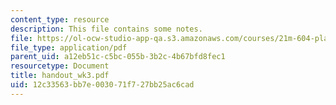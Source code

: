 ```yaml
---
content_type: resource
description: This file contains some notes.
file: https://ol-ocw-studio-app-qa.s3.amazonaws.com/courses/21m-604-playwriting-i-spring-2005/12c33563bb7e003071f727bb25ac6cad_handout_wk3.pdf
file_type: application/pdf
parent_uid: a12eb51c-c5bc-055b-3b2c-4b67bfd8fec1
resourcetype: Document
title: handout_wk3.pdf
uid: 12c33563-bb7e-0030-71f7-27bb25ac6cad
---
```

